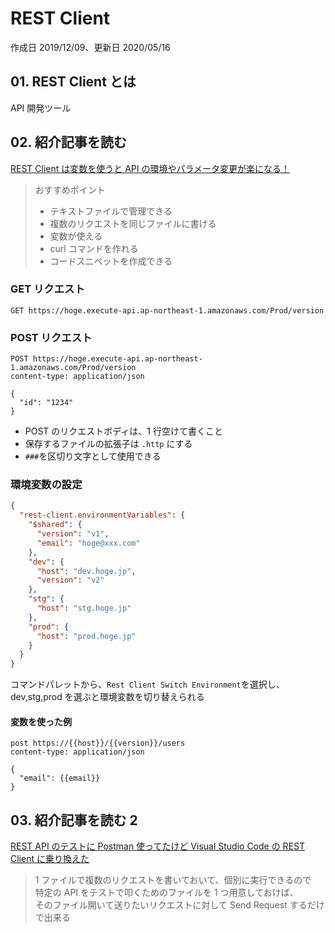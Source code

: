 # REST Client

作成日 2019/12/09、更新日 2020/05/16

## 01. REST Client とは

API 開発ツール

## 02. 紹介記事を読む

[REST Client は変数を使うと API の環境やパラメータ変更が楽になる！](https://dev.classmethod.jp/tool/vscode-rest-client-is-good/)

> おすすめポイント
>
> - テキストファイルで管理できる
> - 複数のリクエストを同じファイルに書ける
> - 変数が使える
> - curl コマンドを作れる
> - コードスニペットを作成できる

### GET リクエスト

```text
GET https://hoge.execute-api.ap-northeast-1.amazonaws.com/Prod/version
```

### POST リクエスト

```text
POST https://hoge.execute-api.ap-northeast-1.amazonaws.com/Prod/version
content-type: application/json

{
  "id": "1234"
}
```

- POST のリクエストボディは、1 行空けて書くこと
- 保存するファイルの拡張子は `.http` にする
- `###`を区切り文字として使用できる

### 環境変数の設定

```json
{
  "rest-client.environmentVariables": {
    "$shared": {
      "version": "v1",
      "email": "hoge@xxx.com"
    },
    "dev": {
      "host": "dev.hoge.jp",
      "version": "v2"
    },
    "stg": {
      "host": "stg.hoge.jp"
    },
    "prod": {
      "host": "prod.hoge.jp"
    }
  }
}
```

コマンドパレットから、`Rest Client Switch Environment`を選択し、\
dev,stg,prod を選ぶと環境変数を切り替えられる

#### 変数を使った例

```text
post https://{{host}}/{{version}}/users
content-type: application/json

{
  "email": {{email}}
}
```

## 03. 紹介記事を読む 2

[REST API のテストに Postman 使ってたけど Visual Studio Code の REST Client に乗り換えた](https://blog.okazuki.jp/)

> 1 ファイルで複数のリクエストを書いておいて、個別に実行できるので\
> 特定の API をテストで叩くためのファイルを 1 つ用意しておけば、\
> そのファイル開いて送りたいリクエストに対して Send Request するだけで出来る
